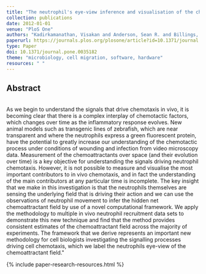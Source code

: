 ```yaml
---
title: "The neutrophil's eye-view inference and visualisation of the chemoattractant field driving cell chemotaxis in vivo"
collection: publications
date: 2012-01-01
venue: "PloS One"
authors: "Kadirkamanathan, Visakan and Anderson, Sean R. and Billings, Stephen A. and Zhang, Xiliang and Holmes, Geoffrey R. and Reyes-Aldasoro, Constantino C. and Elks, Philip M. and Renshaw, Stephen A."
paperurl: https://journals.plos.org/plosone/article?id=10.1371/journal.pone.0035182
type: Paper
doi: 10.1371/journal.pone.0035182
theme: "microbiology, cell migration, software, hardware"
resources: " "
---
```

<h2> Abstract </h2>   <br>  As we begin to understand the signals that drive chemotaxis in vivo, it is becoming clear that there is a complex interplay of chemotactic factors, which changes over time as the inflammatory response evolves. New animal models such as transgenic lines of zebrafish, which are near transparent and where the neutrophils express a green fluorescent protein, have the potential to greatly increase our understanding of the chemotactic process under conditions of wounding and infection from video microscopy data. Measurement of the chemoattractants over space (and their evolution over time) is a key objective for understanding the signals driving neutrophil chemotaxis. However, it is not possible to measure and visualise the most important contributors to in vivo chemotaxis, and in fact the understanding of the main contributors at any particular time is incomplete. The key insight that we make in this investigation is that the neutrophils themselves are sensing the underlying field that is driving their action and we can use the observations of neutrophil movement to infer the hidden net chemoattractant field by use of a novel computational framework. We apply the methodology to multiple in vivo neutrophil recruitment data sets to demonstrate this new technique and find that the method provides consistent estimates of the chemoattractant field across the majority of experiments. The framework that we derive represents an important new methodology for cell biologists investigating the signalling processes driving cell chemotaxis, which we label the neutrophils eye-view of the chemoattractant field."

{% include paper-research-resources.html %}
